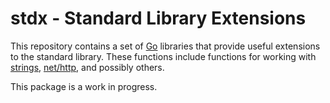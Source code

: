 # stdx - Standard Library Extensions

This repository contains a set of [Go](https://go.dev) libraries that provide useful extensions to the standard library. These functions include functions for working with [strings](https://github.com/robicode/stdx/tree/main/stringx), [net/http](https://github.com/robicode/stdx/tree/main/net/httpx), and possibly others.

This package is a work in progress.
